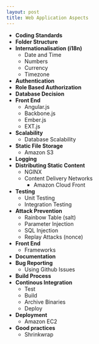 ```yaml
---
layout: post
title: Web Application Aspects
---
```


- **Coding Standards**
- **Folder Structure**
- **Internationalisation (i18n)**
  - Date and Time
  - Numbers
  - Currency
  - Timezone
- **Authentication**
- **Role Based Authorization**
- **Database Decision**
- **Front End**
  - Angular.js
  - Backbone.js
  - Ember.js
  - EXT.js
- **Scalability**
  - Database Scalability
- **Static File Storage**
  - Amazon S3
- **Logging**
- **Distributing Static Content**
  - NGINX
  - Content Delivery Networks
    - Amazon Cloud Front
- **Testing**
  - Unit Testing
  - Integration Testing
- **Attack Prevention**
  - Rainbow Table (salt)
  - Parameter Injection
  - SQL Injection
  - Replay Attacks (nonce)
- **Front End**
  - Frameworks
- **Documentation**
- **Bug Reporting**
  - Using Github Issues
- **Build Process**
- **Continous Integration**
  - Test
  - Build
  - Archive Binaries
  - Deploy
- **Deployment**
  - Amazon EC2
- **Good practices**
  - Shrinkwrap  
